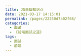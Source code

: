 ```yaml
---
title: JS基础知识点
date: 2021-03-17 14:15:01
permalink: /pages/22250d7a02f68/
categories:
  - 面试
  - 《前端面试之道》
tags:
  - 面试
  - 前端
---
```

